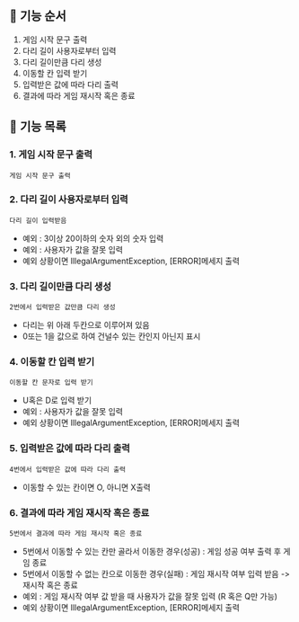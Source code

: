 ## 🚀 기능 순서
1. 게임 시작 문구 출력
2. 다리 길이 사용자로부터 입력
3. 다리 길이만큼 다리 생성
4. 이동할 칸 입력 받기
5. 입력받은 값에 따라 다리 출력
6. 결과에 따라 게임 재시작 혹은 종료

## 🚀 기능 목록
### 1. 게임 시작 문구 출력
    게임 시작 문구 출력

### 2. 다리 길이 사용자로부터 입력
    다리 길이 입력받음
- 예외 : 3이상 20이하의 숫자 외의 숫자 입력
- 예외 : 사용자가 값을 잘못 입력 
- 예외 상황이면 IllegalArgumentException, [ERROR]메세지 출력

### 3. 다리 길이만큼 다리 생성
    2번에서 입력받은 값만큼 다리 생성
- 다리는 위 아래 두칸으로 이루어져 있음
- 0또는 1을 값으로 하여 건널수 있는 칸인지 아닌지 표시

### 4. 이동할 칸 입력 받기
    이동할 칸 문자로 입력 받기
- U혹은 D로 입력 받기
- 예외 : 사용자가 값을 잘못 입력
- 예외 상황이면 IllegalArgumentException, [ERROR]메세지 출력

### 5. 입력받은 값에 따라 다리 출력
    4번에서 입력받은 값에 따라 다리 출력
- 이동할 수 있는 칸이면 O, 아니면 X출력

### 6. 결과에 따라 게임 재시작 혹은 종료
    5번에서 결과에 따라 게임 재시작 혹은 종료
- 5번에서 이동할 수 있는 칸만 골라서 이동한 경우(성공) : 게임 성공 여부 출력 후 게임 종료
- 5번에서 이동할 수 없는 칸으로 이동한 경우(실패) : 게임 재시작 여부 입력 받음 -> 재시작 혹은 종료
- 예외 : 게임 재시작 여부 값 받을 때 사용자가 값을 잘못 입력 (R 혹은 Q만 가능)
- 예외 상황이면 IllegalArgumentException, [ERROR]메세지 출력